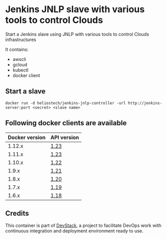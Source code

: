 Jenkins JNLP slave with various tools to control Clouds
=======================================================

Start a Jenkins slave using JNLP with various tools to control Clouds infrastructures

It contains:
- awscli
- gcloud
- kubectl
- docker client

## Start a slave

   `docker run -d heliostech/jenkins-jnlp-controller -url http://jenkins-server:port <secret> <slave name>`

## Following docker clients are available

|Docker version |API version                  |
|---------------|-----------------------------|
|1.12.x         |[1.23](./docker-1.24/)       |
|1.11.x         |[1.23](./docker-1.23/)       |
|1.10.x         |[1.22](./docker-1.22/)       |
|1.9.x          |[1.21](./docker-1.21/)       |
|1.8.x          |[1.20](./docker-1.20/)       |
|1.7.x          |[1.19](./docker-1.19/)       |
|1.6.x          |[1.18](./docker-1.18/)       |

## Credits

   This container is part of [DevStack](https://www.devstack.com/), a project to facilitate DevOps work with continuous integration and deployment environment ready to use.
